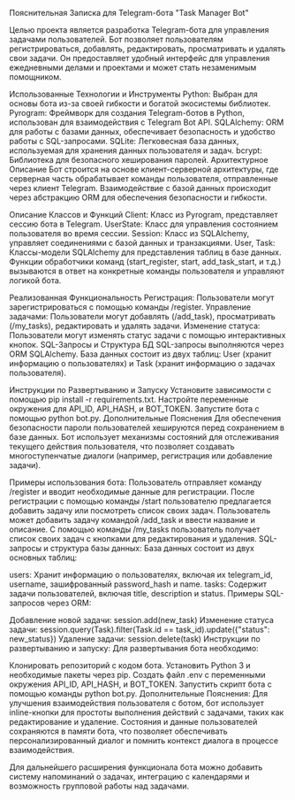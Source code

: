 Пояснительная Записка для Telegram-бота "Task Manager Bot"

Целью проекта является разработка Telegram-бота для управления задачами пользователей. Бот позволяет пользователям регистрироваться, добавлять, редактировать, просматривать и удалять свои задачи. Он предоставляет удобный интерфейс для управления ежедневными делами и проектами и может стать незаменимым помощником.

Использованные Технологии и Инструменты
Python: Выбран для основы бота из-за своей гибкости и богатой экосистемы библиотек.
Pyrogram: Фреймворк для создания Telegram-ботов в Python, использован для взаимодействия с Telegram Bot API.
SQLAlchemy: ORM для работы с базами данных, обеспечивает безопасность и удобство работы с SQL-запросами.
SQLite: Легковесная база данных, используемая для хранения данных пользователя и задач.
bcrypt: Библиотека для безопасного хеширования паролей.
Архитектурное Описание
Бот строится на основе клиент-серверной архитектуры, где серверная часть обрабатывает команды пользователя, отправленные через клиент Telegram. Взаимодействие с базой данных происходит через абстракцию ORM для обеспечения безопасности и гибкости.

Описание Классов и Функций
Client: Класс из Pyrogram, представляет сессию бота в Telegram.
UserState: Класс для управления состоянием пользователя во время сессии.
Session: Класс из SQLAlchemy, управляет соединениями с базой данных и транзакциями.
User, Task: Классы-модели SQLAlchemy для представления таблиц в базе данных.
Функции обработчики команд (start_register, start, add_task_start, и т.д.) вызываются в ответ на конкретные команды пользователя и управляют логикой бота.

Реализованная Функциональность
Регистрация: Пользователи могут зарегистрироваться с помощью команды /register.
Управление задачами: Пользователи могут добавлять (/add_task), просматривать (/my_tasks), редактировать и удалять задачи.
Изменение статуса: Пользователи могут изменять статус задачи с помощью интерактивных кнопок.
SQL-Запросы и Структура БД
SQL-запросы выполняются через ORM SQLAlchemy. База данных состоит из двух таблиц: User (хранит информацию о пользователях) и Task (хранит информацию о задачах пользователя).

Инструкции по Развертыванию и Запуску
Установите зависимости с помощью pip install -r requirements.txt.
Настройте переменные окружения для API_ID, API_HASH, и BOT_TOKEN.
Запустите бота с помощью python bot.py.
Дополнительные Пояснения
Для обеспечения безопасности пароли пользователей хешируются перед сохранением в базе данных. Бот использует механизмы состояний для отслеживания текущего действия пользователя, что позволяет создавать многоступенчатые диалоги (например, регистрация или добавление задачи).

Примеры использования бота:
Пользователь отправляет команду /register и вводит необходимые данные для регистрации.
После регистрации с помощью команды /start пользователю предлагается добавить задачу или посмотреть список своих задач.
Пользователь может добавить задачу командой /add_task и ввести название и описание.
С помощью команды /my_tasks пользователь получает список своих задач с кнопками для редактирования и удаления.
SQL-запросы и структура базы данных:
База данных состоит из двух основных таблиц:

users: Хранит информацию о пользователях, включая их telegram_id, username, зашифрованный password_hash и name.
tasks: Содержит задачи пользователей, включая title, description и status.
Примеры SQL-запросов через ORM:

Добавление новой задачи: session.add(new_task)
Изменение статуса задачи: session.query(Task).filter(Task.id == task_id).update({"status": new_status})
Удаление задачи: session.delete(task)
Инструкции по развертыванию и запуску:
Для развертывания бота необходимо:

Клонировать репозиторий с кодом бота.
Установить Python 3 и необходимые пакеты через pip.
Создать файл .env с переменными окружения API_ID, API_HASH, и BOT_TOKEN.
Запустить скрипт бота с помощью команды python bot.py.
Дополнительные Пояснения:
Для улучшения взаимодействия пользователя с ботом, бот использует inline-кнопки для простоты выполнения действий с задачами, таких как редактирование и удаление. Состояния и данные пользователей сохраняются в памяти бота, что позволяет обеспечивать персонализированный диалог и помнить контекст диалога в процессе взаимодействия.

Для дальнейшего расширения функционала бота можно добавить систему напоминаний о задачах, интеграцию с календарями и возможность групповой работы над задачами.
